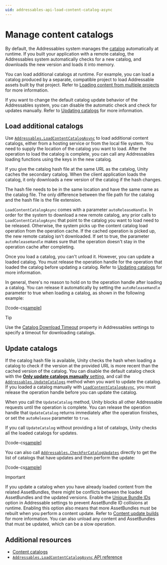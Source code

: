 ```yaml
---
uid: addressables-api-load-content-catalog-async
---
```


# Manage content catalogs

By default, the Addressables system manages the [catalog](build-content-catalogs.md) automatically at runtime. If you built your application with a remote catalog, the Addressables system automatically checks for a new catalog, and downloads the new version and loads it into memory.

You can load additional catalogs at runtime. For example, you can load a catalog produced by a separate, compatible project to load Addressable assets built by that project. Refer to [Loading content from multiple projects](MultiProject.md) for more information.

If you want to change the default catalog update behavior of the Addressables system, you can disable the automatic check and check for updates manually. Refer to [Updating catalogs](#update-catalogs) for more information.

## Load additional catalogs

Use [`Addressables.LoadContentCatalogAsync`](xref:UnityEngine.AddressableAssets.Addressables.LoadContentCatalogAsync*) to load additional content catalogs, either from a hosting service or from the local file system. You need to supply the location of the catalog you want to load. After the operation to load the catalog is complete, you can call any Addressables loading functions using the keys in the new catalog.

If you give the catalog hash file at the same URL as the catalog, Unity caches the secondary catalog. When the client application loads the catalog, it only downloads a new version of the catalog if the hash changes.

The hash file needs to be in the same location and have the same name as the catalog file. The only difference between the file path for the catalog and the hash file is the file extension.

`LoadContentCatalogAsync` comes with a parameter `autoReleaseHandle`. In order for the system to download a new remote catalog, any prior calls to `LoadContentCatalogAsync` that point to the catalog you want to load need to be released. Otherwise, the system picks up the content catalog load operation from the operation cache. If the cached operation is picked up, the new remote catalog isn't downloaded. If set to true, the parameter `autoReleaseHandle` makes sure that the operation doesn't stay in the operation cache after completing.

Once you load a catalog, you can't unload it. However, you can update a loaded catalog. You must release the operation handle for the operation that loaded the catalog before updating a catalog. Refer to [Updating catalogs](#update-catalogs) for more information.

In general, there's no reason to hold on to the operation handle after loading a catalog. You can release it automatically by setting the `autoReleaseHandle` parameter to true when loading a catalog, as shown in the following example:

[!code-cs[sample](../Tests/Editor/DocExampleCode/MiscellaneousTopics.cs#doc_LoadAdditionalCatalog)]

> [!TIP]
> Use the [Catalog Download Timeout](AddressableAssetSettings.md#catalog) property in Addressables settings to specify a timeout for downloading catalogs.

## Update catalogs

If the catalog hash file is available, Unity checks the hash when loading a catalog to check if the version at the provided URL is more recent than the cached version of the catalog. You can disable the default catalog check with the [**Only update catalogs manually** setting](AddressableAssetSettings.md#catalog), and call the [`Addressables.UpdateCatalogs`](xref:UnityEngine.AddressableAssets.Addressables.UpdateCatalogs*) method when you want to update the catalog. If you loaded a catalog manually with [`LoadContentCatalogAsync`](xref:UnityEngine.AddressableAssets.Addressables.LoadContentCatalogAsync*), you must release the operation handle before you can update the catalog.

When you call the `UpdateCatalog` method, Unity blocks all other Addressable requests until the operation is complete. You can release the operation handle that `UpdateCatalog` returns immediately after the operation finishes, or set the `autoRelease` parameter to `true`.

If you call `UpdateCatalog` without providing a list of catalogs, Unity checks all the loaded catalogs for updates.

[!code-cs[sample](../Tests/Editor/DocExampleCode/MiscellaneousTopics.cs#doc_UpdateCatalog)]

You can also call [`Addressables.CheckForCatalogUpdates`](xref:UnityEngine.AddressableAssets.Addressables.CheckForCatalogUpdates*) directly to get the list of catalogs that have updates and then perform the update:

[!code-cs[sample](../Tests/Editor/DocExampleCode/MiscellaneousTopics.cs#doc_CheckCatalog)]

> [!IMPORTANT]
> If you update a catalog when you have already loaded content from the related AssetBundles, there might be conflicts between the loaded AssetBundles and the updated versions. Enable the [Unique Bundle IDs](AddressableAssetSettings.md#build) option in Addressable settings to prevent AssetBundle ID collisions at runtime. Enabling this option also means that more AssetBundles must be rebuilt when you perform a content update. Refer to [Content update builds](content-update-builds-overview.md) for more information. You can also unload any content and AssetBundles that must be updated, which can be a slow operation.

## Additional resources

* [Content catalogs](build-content-catalogs.md)
* [`Addressables.LoadContentCatalogAsync` API reference](xref:UnityEngine.AddressableAssets.Addressables.LoadContentCatalogAsync*)